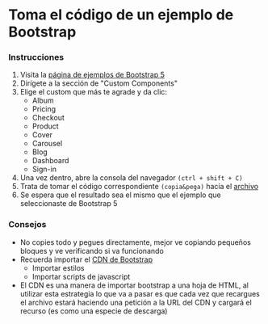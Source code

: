 # Toma el código de un ejemplo de Bootstrap

### Instrucciones

1. Visita la [página de ejemplos de Bootstrap 5](https://getbootstrap.com/docs/5.3/examples)
2. Dirígete a la sección de "Custom Components"
3. Elige el custom que más te agrade y da clic:
    - Album
    - Pricing
    - Checkout
    - Product
    - Cover
    - Carousel
    - Blog
    - Dashboard
    - Sign-in
4. Una vez dentro, abre la consola del navegador `(ctrl + shift + C)`
5. Trata de tomar el código correspondiente `(copia&pega)` hacía el [archivo](ejercicio.html)
6. Se espera que el resultado sea el mismo que el ejemplo que seleccionaste de Bootstrap 5

### Consejos

* No copies todo y pegues directamente, mejor ve copiando pequeños bloques y ve verificando si va funcionando
* Recuerda importar el [CDN de Bootstrap](https://getbootstrap.com/docs/5.3/getting-started/introduction/)
    - Importar estilos
    - Importar scripts de javascript
* El CDN es una manera de importar bootstrap a una hoja de HTML, al utilizar esta estrategia lo que va a pasar es que cada vez que recargues el archivo estará haciendo una petición a la URL del CDN y cargará el recurso (es como una especie de descarga) 
